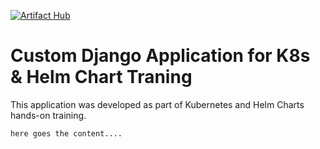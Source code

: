 [![Artifact Hub](https://img.shields.io/endpoint?url=https://artifacthub.io/badge/repository/large-systems-django)](https://artifacthub.io/packages/search?repo=large-systems-django)
# Custom Django Application for K8s & Helm Chart Traning
This application was developed as part of Kubernetes and Helm Charts hands-on training.


```
here goes the content....
```
